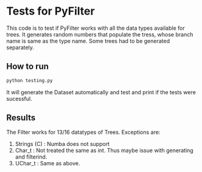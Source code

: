 # Tests for PyFilter
This code is to test if PyFilter works with all the data types available for trees.
It generates random numbers that populate the tress, whose branch name is same as the type name.
Some trees had to be generated separately.

## How to run
```bash
python testing.py
```
It will generate the Dataset automatically and test and print if the tests were sucessful.

## Results
The Filter works for 13/16 datatypes of Trees.
Exceptions are: 
1. Strings (C) : Numba does not support
2. Char_t : Not treated the same as int. Thus maybe issue with generating and filterind.
3. UChar_t : Same as above.
